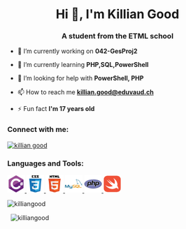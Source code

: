 <h1 align="center">Hi 👋, I'm Killian Good</h1>
<h3 align="center">A student from the ETML school</h3>


- 🔭 I’m currently working on **042-GesProj2**

- 🌱 I’m currently learning **PHP,SQL,PowerShell**

- 🤝 I’m looking for help with **PowerShell, PHP**

- 📫 How to reach me **killian.good@eduvaud.ch**

- ⚡ Fun fact **I'm 17 years old**

<h3 align="left">Connect with me:</h3>
<p align="left">
<a href="https://www.linkedin.com/in/killian-good-89032a1b8/" target="blank"><img align="center" src="https://cdn.jsdelivr.net/npm/simple-icons@3.0.1/icons/linkedin.svg" alt="killian good" height="30" width="40" /></a>
</p>

<h3 align="left">Languages and Tools:</h3>
<p align="left"> <a href="https://www.w3schools.com/cs/" target="_blank"> <img src="https://raw.githubusercontent.com/devicons/devicon/master/icons/csharp/csharp-original.svg" alt="csharp" width="40" height="40"/> </a> <a href="https://www.w3schools.com/css/" target="_blank"> <img src="https://raw.githubusercontent.com/devicons/devicon/master/icons/css3/css3-original-wordmark.svg" alt="css3" width="40" height="40"/> </a> <a href="https://www.w3.org/html/" target="_blank"> <img src="https://raw.githubusercontent.com/devicons/devicon/master/icons/html5/html5-original-wordmark.svg" alt="html5" width="40" height="40"/> </a> <a href="https://www.mysql.com/" target="_blank"> <img src="https://raw.githubusercontent.com/devicons/devicon/master/icons/mysql/mysql-original-wordmark.svg" alt="mysql" width="40" height="40"/> </a> <a href="https://www.php.net" target="_blank"> <img src="https://raw.githubusercontent.com/devicons/devicon/master/icons/php/php-original.svg" alt="php" width="40" height="40"/> </a> <a href="https://developer.apple.com/swift/" target="_blank"> <img src="https://raw.githubusercontent.com/devicons/devicon/master/icons/swift/swift-original.svg" alt="swift" width="40" height="40"/> </a> </p>

<p><img align="left" src="https://github-readme-stats.vercel.app/api/top-langs?username=killiangood&show_icons=true&locale=en&layout=compact" alt="killiangood" /></p>&nbsp;

<p>&nbsp;&nbsp;<img align="center" src="https://github-readme-stats.vercel.app/api?username=killiangood&show_icons=true&locale=en" alt="killiangood" /></p>
